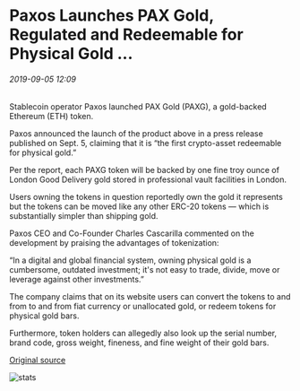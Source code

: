 # Paxos Launches PAX Gold, Regulated and Redeemable for Physical Gold ...

###### 2019-09-05 12:09

Stablecoin operator Paxos launched PAX Gold (PAXG), a gold-backed Ethereum (ETH) token.

Paxos announced the launch of the product above in a press release published on Sept. 5, claiming that it is “the first crypto-asset redeemable for physical gold.”

Per the report, each PAXG token will be backed by one fine troy ounce of London Good Delivery gold stored in professional vault facilities in London.

Users owning the tokens in question reportedly own the gold it represents but the tokens can be moved like any other ERC-20 tokens — which is substantially simpler than shipping gold.

Paxos CEO and Co-Founder Charles Cascarilla commented on the development by praising the advantages of tokenization:

“In a digital and global financial system, owning physical gold is a cumbersome, outdated investment; it's not easy to trade, divide, move or leverage against other investments.”

The company claims that on its website users can convert the tokens to and from to and from fiat currency or unallocated gold, or redeem tokens for physical gold bars.

Furthermore, token holders can allegedly also look up the serial number, brand code, gross weight, fineness, and fine weight of their gold bars.

[Original source](https://cointelegraph.com/news/paxos-launches-pax-gold-regulated-and-redeemable-for-physical-gold)

![stats](https://c.statcounter.com/11760860/0/a89fa40b/1/ "stats")
